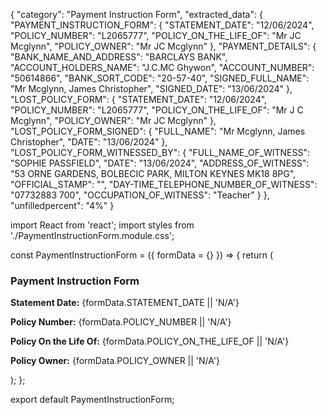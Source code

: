 {
    "category": "Payment Instruction Form",
    "extracted_data": {
        "PAYMENT_INSTRUCTION_FORM": {
            "STATEMENT_DATE": "12/06/2024",
            "POLICY_NUMBER": "L2065777",
            "POLICY_ON_THE_LIFE_OF": "Mr JC Mcglynn",
            "POLICY_OWNER": "Mr JC Mcglynn"
        },
        "PAYMENT_DETAILS": {
            "BANK_NAME_AND_ADDRESS": "BARCLAYS BANK",
            "ACCOUNT_HOLDERS_NAME": "J.C.MC Ghywon",
            "ACCOUNT_NUMBER": "50614866",
            "BANK_SORT_CODE": "20-57-40",
            "SIGNED_FULL_NAME": "Mr Mcglynn, James Christopher",
            "SIGNED_DATE": "13/06/2024"
        },
        "LOST_POLICY_FORM": {
            "STATEMENT_DATE": "12/06/2024",
            "POLICY_NUMBER": "L2065777",
            "POLICY_ON_THE_LIFE_OF": "Mr J C Mcglynn",
            "POLICY_OWNER": "Mr JC Mcglynn"
        },
        "LOST_POLICY_FORM_SIGNED": {
            "FULL_NAME": "Mr Mcglynn, James Christopher",
            "DATE": "13/06/2024"
        },
        "LOST_POLICY_FORM_WITNESSED_BY": {
            "FULL_NAME_OF_WITNESS": "SOPHIE PASSFIELD",
            "DATE": "13/06/2024",
            "ADDRESS_OF_WITNESS": "53 ORNE GARDENS, BOLBECIC PARK, MILTON KEYNES MK18 8PG",
            "OFFICIAL_STAMP": "",
            "DAY-TIME_TELEPHONE_NUMBER_OF_WITNESS": "07732883 700",
            "OCCUPATION_OF_WITNESS": "Teacher"
        }
    },
    "unfilledpercent": "4%"
}

import React from 'react';
import styles from './PaymentInstructionForm.module.css';

const PaymentInstructionForm = ({ formData = {} }) => {
    return (
        <div className={styles.formContainer}>
            <h3>Payment Instruction Form</h3>
            <p><strong>Statement Date:</strong> {formData.STATEMENT_DATE || 'N/A'}</p>
            <p><strong>Policy Number:</strong> {formData.POLICY_NUMBER || 'N/A'}</p>
            <p><strong>Policy On the Life Of:</strong> {formData.POLICY_ON_THE_LIFE_OF || 'N/A'}</p>
            <p><strong>Policy Owner:</strong> {formData.POLICY_OWNER || 'N/A'}</p>
        </div>
    );
};

export default PaymentInstructionForm;
